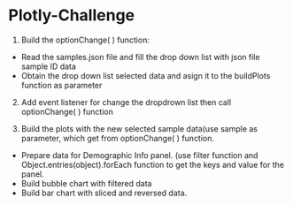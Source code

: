 # Plotly-Challenge

1. Build the optionChange( ) function:
* Read the samples.json file and fill the drop down list with json file sample ID data
* Obtain the drop down list selected data and asign it to the buildPlots function as parameter

2. Add event listener for change the dropdrown list then call optionChange( ) function

3. Build the plots with the new selected sample data(use sample as parameter, which get from optionChange( ) function.
* Prepare data for Demographic Info panel. (use filter function and Object.entries(object).forEach function to get the keys and value for the panel.
* Build bubble chart with filtered data
* Build bar chart with sliced and reversed data.


